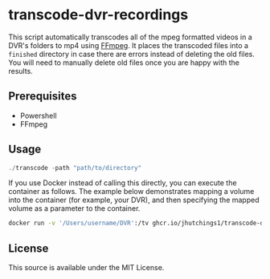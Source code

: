 # transcode-dvr-recordings

This script automatically transcodes all of the mpeg formatted videos in a DVR's folders to mp4 using [FFmpeg](https://ffmpeg.org). It places the transcoded files into a `finished` directory in case there are errors instead of deleting the old files. You will need to manually delete old files once you are happy with the results.

## Prerequisites

* Powershell
* FFmpeg

## Usage

```powershell
./transcode -path "path/to/directory"
```

If you use Docker instead of calling this directly, you can execute the container as follows. The example below demonstrates mapping a volume into the container (for example, your DVR), and then specifying the mapped volume as a parameter to the container. 
```sh
docker run -v '/Users/username/DVR':/tv ghcr.io/jhutchings1/transcode-dvr-recordings:main "/tv"
```

## License
This source is available under the MIT License.